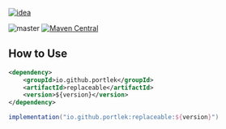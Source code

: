 [![idea](https://www.elegantobjects.org/intellij-idea.svg)](https://www.jetbrains.com/idea/)

![master](https://github.com/portlek/replaceable/workflows/build/badge.svg)
[![Maven Central](https://img.shields.io/maven-central/v/io.github.portlek/replaceable?label=version)](https://repo1.maven.org/maven2/io/github/portlek/replaceable/)

## How to Use

```xml
<dependency>
    <groupId>io.github.portlek</groupId>
    <artifactId>replaceable</artifactId>
    <version>${version}</version>
</dependency>
```

```gradle
implementation("io.github.portlek:replaceable:${version}")
```
